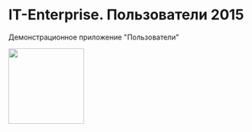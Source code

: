 # IT-Enterprise. Пользователи 2015
Демонстрационное приложение "Пользователи"

<a href="https://play.google.com/store/apps/details?id=com.it.demo">
			<img style="top: 9px" src="https://developer.android.com/images/brand/ru_generic_rgb_wo_60.png" width="150"/>
</a>
